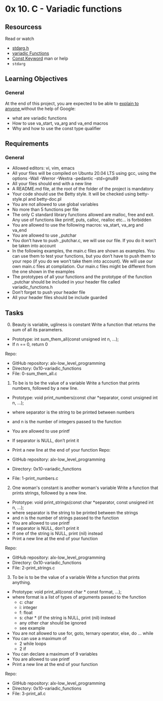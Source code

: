 # 0x 10. C - Variadic functions

## Resourcess
Read or watch
* [stdarg.h](https://en.wikipedia.org/wiki/Stdarg.h)
* [variadic Functions](https://www.gnu.org/software/libc/manual/html_node/Variadic-Functions.html)
* [Const Keyword](https://www.youtube.com/watch?v=1W4oyuOdXv8)
man or help
* `stdarg`

## Learning Objectives

### General
At the end of this project, you are expected to be able to [explain to anyone](https://fs.blog/feynman-learning-technique/),without the help of Google:
* what are variadic functions
* How to use va_start, va_arg and va_end macros
* Why and how to use the const type qualifier

## Requirements

### General
- Allowed editors: vi, vim, emacs
- All your files will be compiled on Ubuntu 20.04 LTS using gcc, using the options -Wall -Werror -Wextra -pedantic -std=gnu89
- All your files should end with a new line
- A README.md file, at the root of the folder of the project is mandatory
- Your code should use the Betty style. It will be checked using betty-style.pl and betty-doc.pl
- You are not allowed to use global variables
- No more than 5 functions per file
- The only C standard library functions allowed are malloc, free and exit. Any use of functions like printf, puts, calloc, realloc etc… is forbidden
- You are allowed to use the following macros: va_start, va_arg and va_end
- You are allowed to use _putchar
- You don’t have to push _putchar.c, we will use our file. If you do it won’t be taken into account
- In the following examples, the main.c files are shown as examples. You can use them to test your functions, but you don’t have to push them to your repo (if you do we won’t take them into account). We will use our own main.c files at compilation. Our main.c files might be different from the one shown in the examples
- The prototypes of all your functions and the prototype of the function _putchar should be included in your header file called variadic_functions.h
- Don’t forget to push your header file
- All your header files should be include guarded

## Tasks
0. Beauty is variable, ugliness is constant
Write a function that returns the sum of all its parameters.

- Prototype: int sum_them_all(const unsigned int n, ...);
- If n == 0, return 0

Repo:

- GitHub repository: alx-low_level_programming
- Directory: 0x10-variadic_functions
- File: 0-sum_them_all.c

1. To be is to be the value of a variable
Write a function that prints numbers, followed by a new line.

- Prototype: void print_numbers(const char *separator, const unsigned int n, ...);
- where separator is the string to be printed between numbers
- and n is the number of integers passed to the function
- You are allowed to use printf
- If separator is NULL, don’t print it
- Print a new line at the end of your function
Repo:

- GitHub repository: alx-low_level_programming
- Directory: 0x10-variadic_functions
- File: 1-print_numbers.c

2. One woman's constant is another woman's variable
Write a function that prints strings, followed by a new line.

- Prototype: void print_strings(const char *separator, const unsigned int n, ...);
- where separator is the string to be printed between the strings
- and n is the number of strings passed to the function
- You are allowed to use printf
- If separator is NULL, don’t print it
- If one of the string is NULL, print (nil) instead
- Print a new line at the end of your function

Repo:

- GitHub repository: alx-low_level_programming
- Directory: 0x10-variadic_functions
- File: 2-print_strings.c

3. To be is to be the value of a variable
Write a function that prints anything.

- Prototype: void print_all(const char * const format, ...);
- where format is a list of types of arguments passed to the function
	- c: char
	- i: integer
	- f: float
	- s: char * (if the string is NULL, print (nil) instead
	- any other char should be ignored
	- see example
- You are not allowed to use for, goto, ternary operator, else, do ... while
- You can use a maximum of
	- 2 while loops
	- 2 if
- You can declare a maximum of 9 variables
- You are allowed to use printf
- Print a new line at the end of your function

Repo:

- GitHub repository: alx-low_level_programming
- Directory: 0x10-variadic_functions
- File: 3-print_all.c

